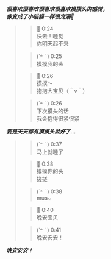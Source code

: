 ***很喜欢很喜欢很喜欢很喜欢摸摸头的感觉，***  
***像变成了小猫猫一样很宠溺🥰***

> >  💖 0:24  
> > 快去！睡觉  
> > 你明天起不来
>
> > (˙꒫ ˙  ) 0:25  
> > 摸摸我的头
>
> > 💖 0:26  
> > 摸摸～  
> > 抱抱大宝贝（＾ν＾）
>
> > (˙꒫ ˙  ) 0:26  
> > 下次摸头的话  
> > 我会抱得很紧很紧  

***要是天天都有摸摸头就好了...***


> > (˙꒫ ˙  ) 0:37  
> > 马上就睡了
>
> > 💖 0:38  
> > 摸摸你的头  
> > 搓搓
>
> > (˙꒫ ˙  ) 0:38  
> > mua~
>
> > 💖 0:40  
> > 晚安宝贝
>
> > (˙꒫ ˙  ) 0:41  
> > 晚安安安！  

***晚安安安！***